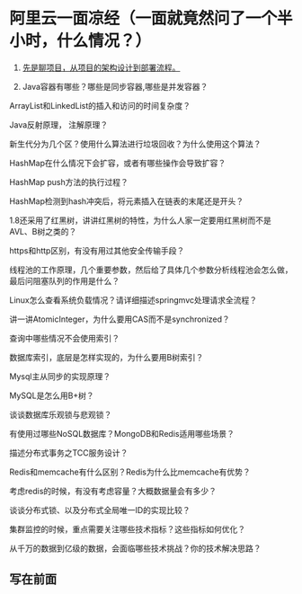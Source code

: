 # 阿里云一面凉经（一面就竟然问了一个半小时，什么情况？）


1. [先是聊项目，从项目的架构设计到部署流程。](#1)

2. Java容器有哪些？哪些是同步容器,哪些是并发容器？

ArrayList和LinkedList的插入和访问的时间复杂度？

Java反射原理， 注解原理？

新生代分为几个区？使用什么算法进行垃圾回收？为什么使用这个算法？

HashMap在什么情况下会扩容，或者有哪些操作会导致扩容？

HashMap push方法的执行过程？

HashMap检测到hash冲突后，将元素插入在链表的末尾还是开头？

1.8还采用了红黑树，讲讲红黑树的特性，为什么人家一定要用红黑树而不是AVL、B树之类的？

https和http区别，有没有用过其他安全传输手段？

线程池的工作原理，几个重要参数，然后给了具体几个参数分析线程池会怎么做，最后问阻塞队列的作用是什么？

Linux怎么查看系统负载情况？请详细描述springmvc处理请求全流程？

讲一讲AtomicInteger，为什么要用CAS而不是synchronized？

查询中哪些情况不会使用索引？

数据库索引，底层是怎样实现的，为什么要用B树索引？

Mysql主从同步的实现原理？

MySQL是怎么用B+树？

谈谈数据库乐观锁与悲观锁？

有使用过哪些NoSQL数据库？MongoDB和Redis适用哪些场景？

描述分布式事务之TCC服务设计？

Redis和memcache有什么区别？Redis为什么比memcache有优势？

考虑redis的时候，有没有考虑容量？大概数据量会有多少？

谈谈分布式锁、以及分布式全局唯一ID的实现比较？

集群监控的时候，重点需要关注哪些技术指标？这些指标如何优化？

从千万的数据到亿级的数据，会面临哪些技术挑战？你的技术解决思路？

<h2 id="1">写在前面</h2>
